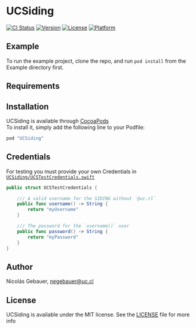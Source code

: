 # UCSiding

[![CI Status](http://img.shields.io/travis/negebauer/UCSiding.svg?style=flat)](https://travis-ci.org/negebauer/UCSiding)
[![Version](https://img.shields.io/cocoapods/v/UCSiding.svg?style=flat)](http://cocoapods.org/pods/UCSiding)
[![License](https://img.shields.io/cocoapods/l/UCSiding.svg?style=flat)](http://cocoapods.org/pods/UCSiding)
[![Platform](https://img.shields.io/cocoapods/p/UCSiding.svg?style=flat)](http://cocoapods.org/pods/UCSiding)

## Example

To run the example project, clone the repo, and run `pod install` from the Example directory first.

## Requirements

## Installation

UCSiding is available through [CocoaPods](http://cocoapods.org)  
To install it, simply add the following line to your Podfile:

```ruby
pod "UCSiding"
```

## Credentials

For testing you must provide your own Credentials in [`UCSiding/UCSTestCredentials.swift`](./UCSiding/UCSTestCredentials.swift)    
```swift
public struct UCSTestCredentials {

    /// A valid username for the SIDING without `@uc.cl`
    public func username() -> String {
        return "myUsername"
    }

    /// The password for the `username()` user
    public func password() -> String {
        return "myPassword"
    }
}
```

## Author

Nicolás Gebauer, negebauer@uc.cl

## License

UCSiding is available under the MIT license. See the [LICENSE](./LICENSE.md) file for more info
